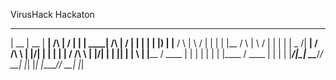 VirusHack Hackaton

 _____  _____  ______          __  __   _______ ______          __  __ 
|  __ \|  __ \|  ____|   /\   |  \/  | |__   __|  ____|   /\   |  \/  |
| |  | | |__) | |__     /  \  | \  / |    | |  | |__     /  \  | \  / |
| |  | |  _  /|  __|   / /\ \ | |\/| |    | |  |  __|   / /\ \ | |\/| |
| |__| | | \ \| |____ / ____ \| |  | |    | |  | |____ / ____ \| |  | |
|_____/|_|  \_\______/_/    \_\_|  |_|    |_|  |______/_/    \_\_|  |_|
